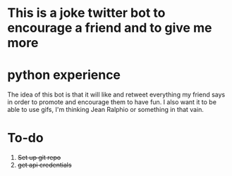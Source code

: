 # This is a joke twitter bot to encourage a friend and to give me more
# python experience

The idea of this bot is that it will like and retweet everything my friend says
in order to promote and encourage them to have fun. I also want it to be able to
use gifs, I'm thinking Jean Ralphio or something in that vain. 

To-do
=====
1. ~~Set up git repo~~
2. ~~get api credentials~~
